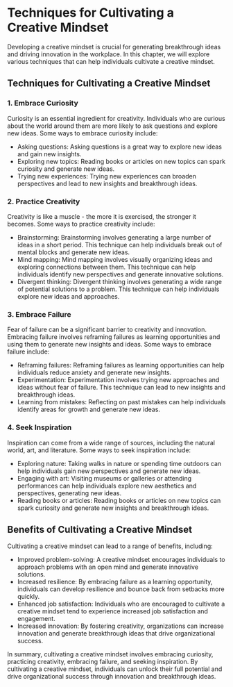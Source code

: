 Techniques for Cultivating a Creative Mindset
=======================================================================================

Developing a creative mindset is crucial for generating breakthrough ideas and driving innovation in the workplace. In this chapter, we will explore various techniques that can help individuals cultivate a creative mindset.

Techniques for Cultivating a Creative Mindset
---------------------------------------------

### 1. Embrace Curiosity

Curiosity is an essential ingredient for creativity. Individuals who are curious about the world around them are more likely to ask questions and explore new ideas. Some ways to embrace curiosity include:

* Asking questions: Asking questions is a great way to explore new ideas and gain new insights.
* Exploring new topics: Reading books or articles on new topics can spark curiosity and generate new ideas.
* Trying new experiences: Trying new experiences can broaden perspectives and lead to new insights and breakthrough ideas.

### 2. Practice Creativity

Creativity is like a muscle - the more it is exercised, the stronger it becomes. Some ways to practice creativity include:

* Brainstorming: Brainstorming involves generating a large number of ideas in a short period. This technique can help individuals break out of mental blocks and generate new ideas.
* Mind mapping: Mind mapping involves visually organizing ideas and exploring connections between them. This technique can help individuals identify new perspectives and generate innovative solutions.
* Divergent thinking: Divergent thinking involves generating a wide range of potential solutions to a problem. This technique can help individuals explore new ideas and approaches.

### 3. Embrace Failure

Fear of failure can be a significant barrier to creativity and innovation. Embracing failure involves reframing failures as learning opportunities and using them to generate new insights and ideas. Some ways to embrace failure include:

* Reframing failures: Reframing failures as learning opportunities can help individuals reduce anxiety and generate new insights.
* Experimentation: Experimentation involves trying new approaches and ideas without fear of failure. This technique can lead to new insights and breakthrough ideas.
* Learning from mistakes: Reflecting on past mistakes can help individuals identify areas for growth and generate new ideas.

### 4. Seek Inspiration

Inspiration can come from a wide range of sources, including the natural world, art, and literature. Some ways to seek inspiration include:

* Exploring nature: Taking walks in nature or spending time outdoors can help individuals gain new perspectives and generate new ideas.
* Engaging with art: Visiting museums or galleries or attending performances can help individuals explore new aesthetics and perspectives, generating new ideas.
* Reading books or articles: Reading books or articles on new topics can spark curiosity and generate new insights and breakthrough ideas.

Benefits of Cultivating a Creative Mindset
------------------------------------------

Cultivating a creative mindset can lead to a range of benefits, including:

* Improved problem-solving: A creative mindset encourages individuals to approach problems with an open mind and generate innovative solutions.
* Increased resilience: By embracing failure as a learning opportunity, individuals can develop resilience and bounce back from setbacks more quickly.
* Enhanced job satisfaction: Individuals who are encouraged to cultivate a creative mindset tend to experience increased job satisfaction and engagement.
* Increased innovation: By fostering creativity, organizations can increase innovation and generate breakthrough ideas that drive organizational success.

In summary, cultivating a creative mindset involves embracing curiosity, practicing creativity, embracing failure, and seeking inspiration. By cultivating a creative mindset, individuals can unlock their full potential and drive organizational success through innovation and breakthrough ideas.
